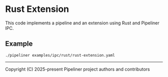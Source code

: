 # Rust Extension

This code implements a pipeline and an extension using Rust and Pipeliner IPC.

## Example

```shell
./pipeliner examples/ipc/rust/rust-extension.yaml
```

---

Copyright (C) 2025-present Pipeliner project authors and contributors